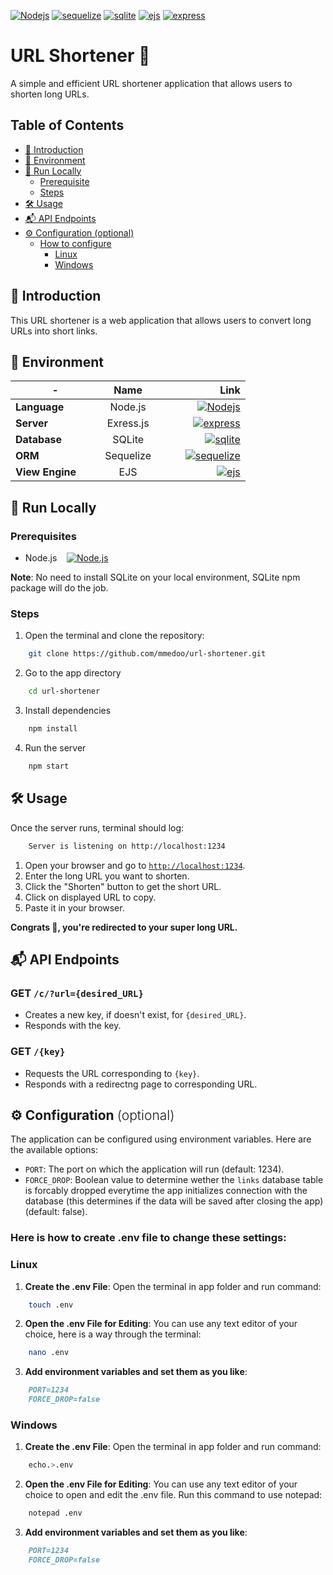[![Nodejs](https://img.shields.io/badge/Node.js-22.4.0-white?logo=nodedotjs&labelColor=white&color=green&link=https%3A%2F%2Fnodejs.org%2Fen)](https://nodejs.org/en)
[![sequelize](https://img.shields.io/badge/Sequelize-6.37.3-white?logo=sequelize&labelColor=white&color=blue&link=https%3A%2F%2Fsequelize.org%2F)](https://sequelize.org/)
[![sqlite](https://img.shields.io/badge/SQLite-white?logo=sqlite&labelColor=black&color=white&link=https%3A%2F%2Fwww.sqlite.org%2F)](https://www.sqlite.org/)
[![ejs](https://img.shields.io/badge/EJS-3.1.10-white?logo=ejs&labelColor=white&color=a91e50&link=https%3A%2F%2Fejs.co%2F)](https://ejs.co/)
[![express](https://img.shields.io/badge/Express.js-4.19.2-white?logo=express&labelColor=black&color=eee&link=https%3A%2F%2Fexpressjs.com%2F)](https://expressjs.com)




# URL Shortener 🔗

A simple and efficient URL shortener application that allows users to shorten long URLs.





## Table of Contents

- [🌟 Introduction](#intro)
- [🌳 Environment](#env)
- [🚀 Run Locally](#run)
  - [Prerequisite](#prerequisites)
  - [Steps](#steps)
- [🛠️ Usage](#use)
- [📬 API Endpoints](#api)
- [⚙️ Configuration (optional)](#conf)
  - [How to configure](#here-is-how-to-create-env-file-to-change-these-settings)
	- [Linux](#linux)
	- [Windows](#windows)





<h2 id="intro">🌟 Introduction</h2>

This URL shortener is a web application that allows users to convert long URLs into short links.




<h2 id="env">🌳 Environment</h2>

<!-- - **Framework**: Node.js &nbsp;&nbsp; [![Nodejs](https://img.shields.io/badge/Node.js-22.4.0-white?logo=nodedotjs&labelColor=white&color=green&link=https%3A%2F%2Fnodejs.org%2Fen)](https://nodejs.org/en) -->
<!-- - **Server**: Express.js &nbsp;&nbsp;[![express](https://img.shields.io/badge/Express.js-4.19.2-white?logo=express&labelColor=black&color=eee&link=https%3A%2F%2Fexpressjs.com%2F)](https://expressjs.com) -->
<!-- - **Database**: Sqlite3 -->
<!-- - **View Engine**: [EJS](https://www.npmjs.com/package/ejs). -->
<!-- - **ORM**: [Sequelize.js](https://www.npmjs.com/package/sequelize) -->


|-|Name|Link|
|-|:---------:|----:|
|**Language** &nbsp;&nbsp;&nbsp;&nbsp;&nbsp;&nbsp;|   Node.js   | &nbsp;&nbsp;&nbsp;&nbsp;&nbsp;&nbsp;&nbsp;&nbsp; [![Nodejs](https://img.shields.io/badge/Node.js-22.4.0-white?logo=nodedotjs&labelColor=white&color=green&link=https%3A%2F%2Fnodejs.org%2Fen)](https://nodejs.org/en)  |
|**Server** &nbsp;&nbsp;&nbsp;&nbsp;&nbsp;&nbsp;|   Exress.js   | &nbsp;&nbsp;&nbsp;&nbsp;&nbsp;&nbsp;&nbsp;&nbsp; [![express](https://img.shields.io/badge/Express.js-4.19.2-white?logo=express&labelColor=black&color=eee&link=https%3A%2F%2Fexpressjs.com%2F)](https://expressjs.com)  |
|**Database** &nbsp;&nbsp;&nbsp;&nbsp;&nbsp;&nbsp;|   SQLite   | &nbsp;&nbsp;&nbsp;&nbsp;&nbsp;&nbsp;&nbsp;&nbsp; [![sqlite](https://img.shields.io/badge/SQLite-5.1.7-white?logo=sqlite&labelColor=black&color=white&link=https%3A%2F%2Fwww.sqlite.org%2F)](https://www.npmjs.com/package/sqlite3)  |
|**ORM** &nbsp;&nbsp;&nbsp;&nbsp;&nbsp;&nbsp;|   Sequelize   | &nbsp;&nbsp;&nbsp;&nbsp;&nbsp;&nbsp;&nbsp;&nbsp; [![sequelize](https://img.shields.io/badge/Sequelize-6.37.3-white?logo=sequelize&labelColor=white&color=blue&link=https%3A%2F%2Fsequelize.org%2F)](https://sequelize.org/)  |
|**View Engine** &nbsp;&nbsp;&nbsp;&nbsp;&nbsp;&nbsp;|   EJS   | &nbsp;&nbsp;&nbsp;&nbsp;&nbsp;&nbsp;&nbsp;&nbsp; [![ejs](https://img.shields.io/badge/EJS-3.1.10-white?logo=ejs&labelColor=white&color=a91e50&link=https%3A%2F%2Fejs.co%2F)](https://ejs.co/)  |






<h2 id="run">🚀 Run Locally</h2>

### Prerequisites

- Node.js &nbsp;&nbsp;&nbsp;[![Node.js](https://img.shields.io/badge/Node.js-white?logo=nodedotjs&labelColor=white&color=green&link=https%3A%2F%2Fnodejs.org%2Fen)](https://nodejs.org/)

**Note**: No need to install SQLite on your local environment, SQLite npm package will do the job.



### Steps 

1. Open the terminal and clone the repository:
```bash
	git clone https://github.com/mmedoo/url-shortener.git
```


2. Go to the app directory
```bash
	cd url-shortener
```


3. Install dependencies
```bash
	npm install
```


4. Run the server
```bash
	npm start
```





<h2 id="use">🛠️ Usage</h2>

Once the server runs, terminal should log:
```bash
	Server is listening on http://localhost:1234
```

1. Open your browser and go to [`http://localhost:1234`](http://localhost:1234).
2. Enter the long URL you want to shorten.
3. Click the "Shorten" button to get the short URL.
4. Click on displayed URL to copy.
5. Paste it in your browser.

**Congrats 🌟, you're redirected to your super long URL.**




<h2 id="api">📬 API Endpoints</h2>

### **GET** `/c/?url={desired_URL}`
- Creates a new key, if doesn't exist, for `{desired_URL}`.
- Responds with the key.

### **GET** `/{key}`
- Requests the URL corresponding to `{key}`.
- Responds with a redirectng page to corresponding URL.





<h2 id="conf">
	⚙️ Configuration
	<span style="font-weight:300">(optional)</span>
</h2>


The application can be configured using environment variables. Here are the available options:

- `PORT`: The port on which the application will run (default: 1234).
- `FORCE_DROP`: Boolean value to determine wether the `links` database table is forcably dropped everytime the app initializes connection with the database (this determines if the data will be saved after closing the app) (default: false).

### Here is how to create .env file to change these settings:

### Linux

1. **Create the .env File**: Open the terminal in app folder and run command:
```bash
	touch .env
```

2. **Open the .env File for Editing**:
You can use any text editor of your choice, here is a way through the terminal:
```bash
	nano .env
```

3. **Add environment variables and set them as you like**:
```md
	PORT=1234
	FORCE_DROP=false
```


### Windows

1. **Create the .env File**:
Open the terminal in app folder and run command:
```bash
	echo.>.env
```

2. **Open the .env File for Editing**:
You can use any text editor of your choice to open and edit the .env file. Run this command to use notepad:
```bash
	notepad .env
```

3. **Add environment variables and set them as you like**:
```md
	PORT=1234
	FORCE_DROP=false
```

